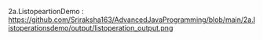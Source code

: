  2a.ListopeartionDemo : https://github.com/Sriraksha163/AdvancedJavaProgramming/blob/main/2a.listoperationsdemo/output/listoperation_output.png
